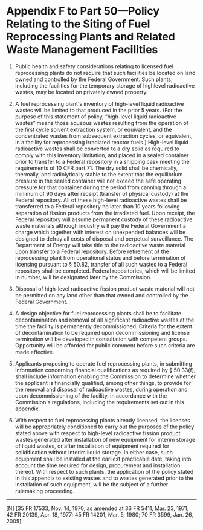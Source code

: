 # Appendix F to Part 50—Policy Relating to the Siting of Fuel Reprocessing Plants and Related Waste Management Facilities


1. Public health and safety considerations relating to licensed fuel reprocessing plants do not require that such facilities be located on land owned and controlled by the Federal Government. Such plants, including the facilities for the temporary storage of highlevel radioactive wastes, may be located on privately owned property.


2. A fuel reprocessing plant's inventory of high-level liquid radioactive wastes will be limited to that produced in the prior 5 years. (For the purpose of this statement of policy, “high-level liquid radioactive wastes” means those aqueous wastes resulting from the operation of the first cycle solvent extraction system, or equivalent, and the concentrated wastes from subsequent extraction cycles, or equivalent, in a facility for reprocessing irradiated reactor fuels.) High-level liquid radioactive wastes shall be converted to a dry solid as required to comply with this inventory limitation, and placed in a sealed container prior to transfer to a Federal repository in a shipping cask meeting the requirements of 10 CFR part 71. The dry solid shall be chemically, thermally, and radiolytically stable to the extent that the equilibrium pressure in the sealed container will not exceed the safe operating pressure for that container during the period from canning through a minimum of 90 days after receipt (transfer of physical custody) at the Federal repository. All of these high-level radioactive wastes shall be transferred to a Federal repository no later than 10 years following separation of fission products from the irradiated fuel. Upon receipt, the Federal repository will assume permanent custody of these radioactive waste materials although industry will pay the Federal Government a charge which together with interest on unexpended balances will be designed to defray all costs of disposal and perpetual surveillance. The Department of Energy will take title to the radioactive waste material upon transfer to a Federal repository. Before retirement of the reprocessing plant from operational status and before termination of licensing pursuant to § 50.82, transfer of all such wastes to a Federal repository shall be completed. Federal repositories, which will be limited in number, will be designated later by the Commission.


3. Disposal of high-level radioactive fission product waste material will not be permitted on any land other than that owned and controlled by the Federal Government.


4. A design objective for fuel reprocessing plants shall be to facilitate decontamination and removal of all significant radioactive wastes at the time the facility is permanently decommissioned. Criteria for the extent of decontamination to be required upon decommissioning and license termination will be developed in consultation with competent groups. Opportunity will be afforded for public comment before such criteria are made effective.


5. Applicants proposing to operate fuel reprocessing plants, in submitting information concerning financial qualifications as required by § 50.33(f), shall include information enabling the Commission to determine whether the applicant is financially qualified, among other things, to provide for the removal and disposal of radioactive wastes, during operation and upon decommissioning of the facility, in accordance with the Commission's regulations, including the requirements set out in this appendix.


6. With respect to fuel reprocessing plants already licensed, the licenses will be appropriately conditioned to carry out the purposes of the policy stated above with respect to high-level radioactive fission product wastes generated after installation of new equipment for interim storage of liquid wastes, or after installation of equipment required for solidification without interim liquid storage. In either case, such equipment shall be installed at the earliest practicable date, taking into account the time required for design, procurement and installation thereof. With respect to such plants, the application of the policy stated in this appendix to existing wastes and to wastes generated prior to the installation of such equipment, will be the subject of a further rulemaking proceeding.



---

[N] [35 FR 17533, Nov. 14, 1970, as amended at 36 FR 5411, Mar. 23, 1971; 42 FR 20139, Apr. 18, 1977; 45 FR 14201, Mar. 5, 1980; 70 FR 3599, Jan. 26, 2005]










